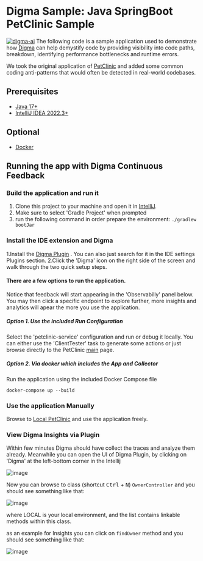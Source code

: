 # Digma Sample: Java SpringBoot PetClinic Sample

[![digma-ai](https://circleci.com/gh/digma-ai/otel-sample-app-java.svg?style=svg)](https://circleci.com/gh/digma-ai/otel-sample-app-java)
The following code is a sample application used to demonstrate how [Digma](https://github.com/digma-ai/digma) can help demystify code by providing visibility into code paths, breakdown, identifying performance bottlenecks and runtime errors. 

We took the original application of [PetClinic](https://github.com/spring-projects/spring-petclinic) and added some common coding anti-patterns that would often be detected in real-world codebases.

## Prerequisites

- [Java 17+](https://www.oracle.com/sa/java/technologies/javase/jdk17-archive-downloads.html)
- [IntelliJ IDEA 2022.3+](https://www.jetbrains.com/idea/download)

## Optional

- [Docker](https://www.docker.com/)

## Running the app with Digma Continuous Feedback

### Build the application and run it

1. Clone this project to your machine and open it in [IntelliJ](https://www.jetbrains.com/idea/download).
2. Make sure to select 'Gradle Project' when prompted
3. run the following command in order prepare the 
environment:
`./gradlew bootJar`

### Install the IDE extension and Digma

1.Install the [Digma Plugin](https://plugins.jetbrains.com/plugin/19470-digma-continuous-feedback) . You can also just search for it in the IDE settings Plugins section.
2.Click the 'Digma' icon on the right side of the screen and walk through the two quick setup steps.

#### There are a few options to run the application.

Notice that feedback will start appearing in the 'Observabiliy' panel below.
You may then click a specific endpoint to explore further, more insights and analytics will apear the more you use the application.

##### Option 1. Use the included Run Configuration

Select the 'petclinic-service' configuration and run or debug it locally.
You can either use the 'ClientTester' task to generate some actions or just browse directly to the PetClinic [main](http://localhost:9753/) page.

##### Option 2. Via docker which includes the App and Collector

Run the application using the included Docker Compose file

```shell
docker-compose up --build
```

### Use the application Manually

Browse to [Local PetClinic](http://localhost:9753/) and use the application freely.

### View Digma Insights via Plugin

Within few minutes Digma should have collect the traces and analyze them already.
Meanwhile you can open the UI of Digma Plugin, by clicking on 'Digma' at the left-bottom corner in the Intellij

![image](https://user-images.githubusercontent.com/104715391/203008076-9c8aac11-e499-4a2d-a003-d33ada281fde.png)

Now you can browse to class (shortcut <kbd>Ctrl</kbd> + <kbd>N</kbd>) `OwnerController` and you should see something like that:

![image](https://user-images.githubusercontent.com/104715391/203009185-408f35c0-b7f8-4257-9144-baf0a624a22c.png)

where LOCAL is your local environment, and the list contains linkable methods within this class.

as an example for Insights you can click on `findOwner` method and you should see something like that:

![image](https://user-images.githubusercontent.com/104715391/203009907-248b01b5-b054-4708-b457-753ef9f416fa.png)
